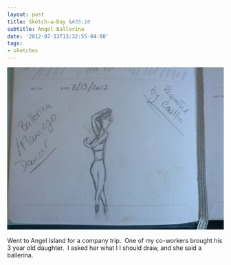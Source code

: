 ```yaml
---
layout: post
title: Sketch-a-Day &#35;10
subtitle: Angel Ballerina
date: '2012-07-13T13:32:55-04:00'
tags:
- sketches
---
```

![](/images/sketches/sad10-angel-ballerina.jpg)

Went to Angel Island for a company trip.  One of my co-workers brought his 3 year old daughter.  I asked her what I I should draw, and she said a ballerina.  
